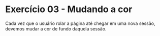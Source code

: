 # Exercício 03 - Mudando a cor 

Cada vez que o usuário rolar a página até chegar em uma nova sessão, devemos mudar a cor de fundo daquela sessão.
